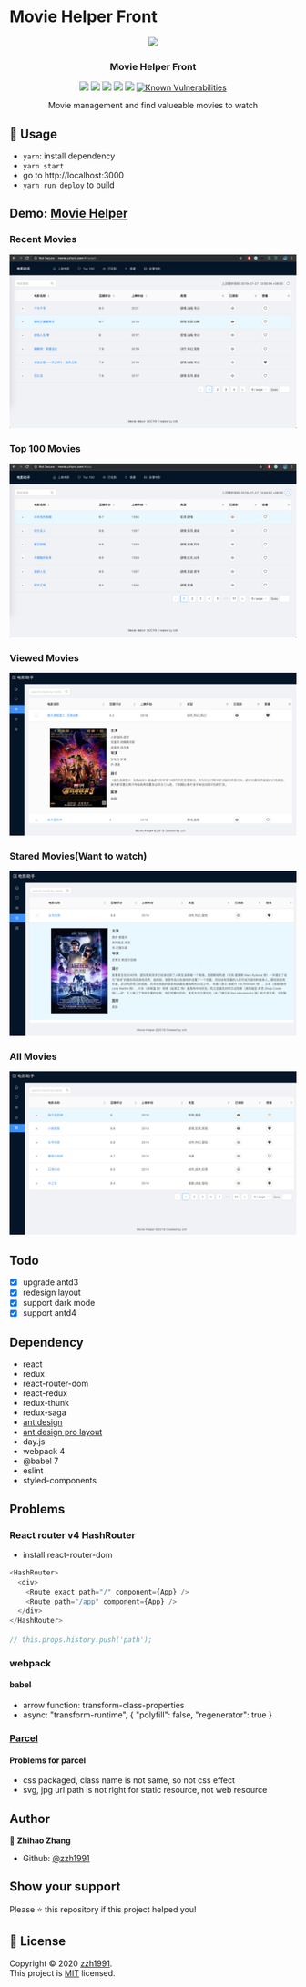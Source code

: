 # Movie Helper Front

<p align="center">
    <a href="http://movie.zzhpro.com">
        <img src="./pictures/favicon.ico" width="152">
    </a>
    <h3 align="center">Movie Helper Front</h3>
    <p align="center">
        <img src="https://badges.toozhao.com/badges/01EH2F3FV7R8RFJYZP8AFQG94V/green.svg" />
        <a href="https://github.com/zzh1991/movie-helper-front/blob/master/LICENSE"><img src="https://img.shields.io/github/license/zzh1991/movie-helper-front.svg"></a>
        <a href="#"><img src="https://img.shields.io/github/languages/top/zzh1991/movie-helper-front.svg"></a>
        <a href="#"><img src="https://img.shields.io/github/languages/count/zzh1991/movie-helper-front.svg"></a>
        <a href="#"><img src="https://img.shields.io/github/search/zzh1991/movie-helper-front/goto.svg"></a>
        <a href="https://snyk.io//test/github/zzh1991/movie-helper-front?targetFile=package.json"><img src="https://snyk.io//test/github/zzh1991/movie-helper-front/badge.svg?targetFile=package.json" alt="Known Vulnerabilities" data-canonical-src="https://snyk.io//test/github/zzh1991/movie-helper-front?targetFile=package.json" style="max-width:100%;"></a>
    </p>
    <p align="center">
        Movie management and find valueable movies to watch<br>
    </p>
</p>

## 🚀 Usage

- `yarn`: install dependency
- `yarn start`
- go to http://localhost:3000
- `yarn run deploy` to build

## Demo: [Movie Helper](http://movie.zzhpro.com)

### Recent Movies

![Recent](./pictures/recent-movie-1907.png)

### Top 100 Movies

![Top](./pictures/top-movie-1907.png)

### Viewed Movies

![View](./pictures/view-movie.png)

### Stared Movies(Want to watch)

![Star](./pictures/star-movie.png)

### All Movies

![All](./pictures/all-movie.png)

## Todo

- [x] upgrade antd3
- [x] redesign layout
- [x] support dark mode
- [x] support antd4

## Dependency

- react
- redux
- react-router-dom
- react-redux
- redux-thunk
- redux-saga
- [ant design](https://ant.design)
- [ant design pro layout](https://github.com/ant-design/ant-design-pro-layout)
- day.js
- webpack 4
- @babel 7
- eslint
- styled-components

## Problems

### React router v4 HashRouter

- install react-router-dom

```javascript
<HashRouter>
  <div>
    <Route exact path="/" component={App} />
    <Route path="/app" component={App} />
  </div>
</HashRouter>

// this.props.history.push('path');
```

### webpack

#### babel

- arrow function: transform-class-properties
- async: "transform-runtime", { "polyfill": false, "regenerator": true }

### [Parcel](https://parceljs.org/)

#### Problems for parcel

- css packaged, class name is not same, so not css effect
- svg, jpg url path is not right for static resource, not web resource

## Author

👤 **Zhihao Zhang**

- Github: [@zzh1991](https://github.com/zzh1991)

## Show your support

Please ⭐️ this repository if this project helped you!

## 📝 License

Copyright © 2020 [zzh1991](https://github.com/zzh1991).<br />
This project is [MIT](https://github.com/zzh1991/movie-helper-front/blob/master/LICENSE) licensed.
